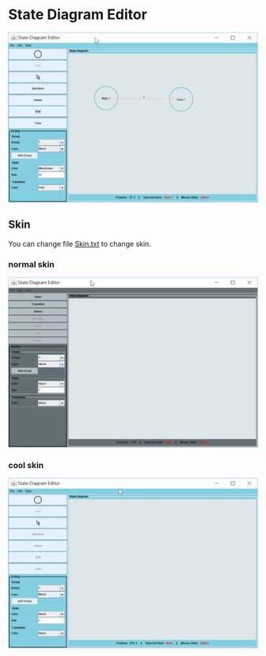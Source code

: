 # State Diagram Editor
![State_Diagram_Editor](reeadmePicture/StateDiagramEditor.jpg)


## Skin
You can change file [Skin.txt](/Skin.txt) to change skin.

### normal skin
![skin-normal](reeadmePicture/skinNormal.jpg)

### cool skin
![skin-cool](reeadmePicture/skinCool.jpg)
